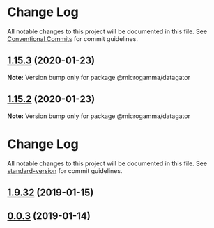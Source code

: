 # Change Log

All notable changes to this project will be documented in this file.
See [Conventional Commits](https://conventionalcommits.org) for commit guidelines.

## [1.15.3](https://github.com/davidecavaliere/-microgamma/compare/v1.15.2...v1.15.3) (2020-01-23)

**Note:** Version bump only for package @microgamma/datagator





## [1.15.2](https://github.com/davidecavaliere/-microgamma/compare/v1.15.1...v1.15.2) (2020-01-23)

**Note:** Version bump only for package @microgamma/datagator





# Change Log

All notable changes to this project will be documented in this file. See [standard-version](https://github.com/conventional-changelog/standard-version) for commit guidelines.

<a name="1.9.32"></a>
## [1.9.32](https://github.com/davidecavaliere/apigator/compare/v1.4.36...v1.9.32) (2019-01-15)



<a name="0.0.3"></a>
## [0.0.3](https://github.com/davidecavaliere/apigator/compare/v1.9.21...v0.0.3) (2019-01-14)
